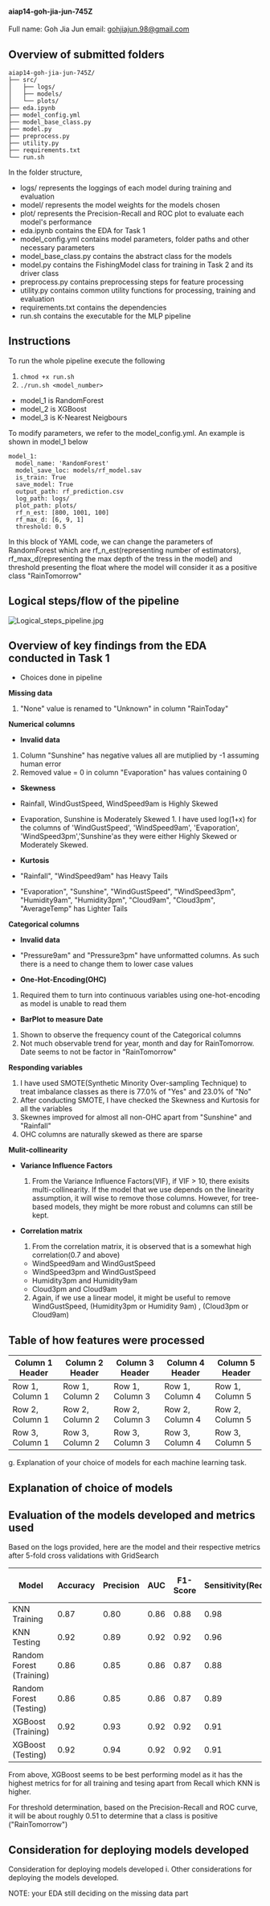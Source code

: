 #### aiap14-goh-jia-jun-745Z
Full name: Goh Jia Jun
email: gohjiajun.98@gmail.com

## Overview of submitted folders
```
aiap14-goh-jia-jun-745Z/
├── src/
│   ├── logs/
│   ├── models/
│   └── plots/
├── eda.ipynb 
├── model_config.yml
├── model_base_class.py
├── model.py
├── preprocess.py
├── utility.py
├── requirements.txt
└── run.sh
```

In the folder structure,
- logs/ represents the loggings of each model during training and evaluation
- model/ represents the model weights for the models chosen
- plot/ represents the Precision-Recall and ROC plot to evaluate each model's performance
- eda.ipynb contains the EDA for Task 1
- model_config.yml contains model parameters, folder paths and other necessary parameters
- model_base_class.py contains the abstract class for the models
- model.py contains the FishingModel class for training in Task 2 and its driver class
- preprocess.py contains preprocessing steps for feature processing
- utility.py contains common utility functions for processing, training and evaluation
- requirements.txt contains the dependencies
- run.sh contains the executable for the MLP pipeline

## Instructions
To run the whole pipeline execute the following 
1. `chmod +x run.sh` 
2. `./run.sh <model_number>`
- model_1 is RandomForest
- model_2 is XGBoost
- model_3 is K-Nearest Neigbours

To modify parameters, we refer to the model_config.yml. An example is shown in model_1 below

```
model_1:
  model_name: 'RandomForest'
  model_save_loc: models/rf_model.sav
  is_train: True
  save_model: True
  output_path: rf_prediction.csv
  log_path: logs/
  plot_path: plots/
  rf_n_est: [800, 1001, 100]
  rf_max_d: [6, 9, 1]
  threshold: 0.5
```
In this block of YAML code, we can change the parameters of RandomForest which are rf_n_est(representing number of estimators), rf_max_d(representing the max depth of the tress in the model) and threshold presenting the float where the model will consider it as a positive class "RainTomorrow"

## Logical steps/flow of the pipeline 
![Logical_steps_pipeline.jpg](attachment:Logical_steps_pipeline.jpg?raw=true "Optional Title")

## Overview of key findings from the EDA conducted in Task 1
- Choices done in pipeline

**Missing data**
 1. "None" value is renamed to "Unknown" in column "RainToday"

**Numerical columns**
   -  <b> Invalid data </b>
   1. Column "Sunshine" has negative values all are mutiplied by -1 assuming human error
   2. Removed value = 0 in column "Evaporation" has values containing 0

   - <b>Skewness</b>
   - Rainfall, WindGustSpeed, WindSpeed9am is Highly Skewed
   - Evaporation, Sunshine is Moderately Skewed
    1. I have used log(1+x) for the columns of 'WindGustSpeed', 'WindSpeed9am', 'Evaporation', 'WindSpeed3pm','Sunshine'as they were either Highly Skewed or Moderately Skewed.

   - <b>Kurtosis</b>
   - "Rainfall", "WindSpeed9am" has Heavy Tails
   - "Evaporation", "Sunshine", "WindGustSpeed", "WindSpeed3pm", "Humidity9am", "Humidity3pm", "Cloud9am", "Cloud3pm", "AverageTemp" has Lighter Tails
      
**Categorical columns** 

   -  <b> Invalid data </b>
   - "Pressure9am" and "Pressure3pm" have unformatted columns. As such there is a need to change them to lower case values


   - <b>One-Hot-Encoding(OHC)</b>
   1. Required them to turn into continuous variables using one-hot-encoding as model is unable to read them

   - <b>BarPlot to measure Date</b>
   1. Shown to observe the frequency count of the Categorical columns
   2. Not much observable trend for year, month and day for RainTomorrow. Date seems to not be factor in "RainTomorrow"

**Responding variables**
   1. I have used SMOTE(Synthetic Minority Over-sampling Technique) to treat imbalance classes as there is 77.0% of "Yes" and 23.0% of "No"
   2. After conducting SMOTE, I have checked the Skewness and Kurtosis for all the variables
   3. Skewnes improved for almost all non-OHC apart from "Sunshine" and "Rainfall"
   4. OHC columns are naturally skewed as there are sparse

**Mulit-collinearity**
   - <b>Variance Influence Factors</b>
      1. From the Variance Influence Factors(VIF), if VIF > 10, there exisits multi-collinearity. If the model that we use depends on the linearity assumption, it will wise to remove those columns. However, for tree-based models, they might be more robust and columns can still be kept.
      
      
   - <b>Correlation matrix</b>
      1. From the correlation matrix, it is observed that is a somewhat high correlation(0.7 and above)
      - WindSpeed9am and WindGustSpeed
      - WindSpeed3pm and WindGustSpeed
      - Humidity3pm and Humidity9am
      - Cloud3pm and Cloud9am
      2. Again, if we use a linear model, it might be useful to remove WindGustSpeed, (Humidity3pm or Humidity 9am) , (Cloud3pm or Cloud9am)

## Table of how features were processed

| Column 1 Header | Column 2 Header | Column 3 Header | Column 4 Header | Column 5 Header |
|-----------------|-----------------|-----------------|-----------------|-----------------|
| Row 1, Column 1 | Row 1, Column 2 | Row 1, Column 3 | Row 1, Column 4 | Row 1, Column 5 |
| Row 2, Column 1 | Row 2, Column 2 | Row 2, Column 3 | Row 2, Column 4 | Row 2, Column 5 |
| Row 3, Column 1 | Row 3, Column 2 | Row 3, Column 3 | Row 3, Column 4 | Row 3, Column 5 |


g. Explanation of your choice of models for each machine learning task.
## Explanation of choice of models

## Evaluation of the models developed and metrics used

Based on the logs provided, here are the model and their respective metrics after 5-fold cross validations with GridSearch


| Model          | Accuracy | Precision | AUC  | F1-Score | Sensitivity(Recall) | Specificity | Best Accuracy Threshold | Best F1 Threshold |
|----------------|----------|-----------|------|----------|---------------------|-------------|-------------------------|-------------------|
| KNN Training   | 0.87     | 0.80      | 0.86 | 0.88     | 0.98                | 0.75        | 0.6989                  | 0.6883            |
| KNN Testing    | 0.92     | 0.89      | 0.92 | 0.92     | 0.96                | 0.88        | 0.6989                  | 0.6883            |
| Random Forest (Training) | 0.86 | 0.85 | 0.86 | 0.87 | 0.88 | 0.84 | 0.4825 | 0.4825 |
| Random Forest (Testing) | 0.86 | 0.85 | 0.86 | 0.87 | 0.89 | 0.84 | 0.4825 | 0.4825 |
| XGBoost (Training) | 0.92 | 0.93 | 0.92 | 0.92 | 0.91 | 0.93 | 0.5122 | 0.5122 |
| XGBoost (Testing) | 0.92 | 0.94 | 0.92 | 0.92 | 0.91 | 0.94 | 0.5122 | 0.5122 |

From above, XGBoost seems to be best performing model as it has the highest metrics for for all training and tesing apart from Recall which KNN is higher.

For threshold determination, based on the Precision-Recall and ROC curve, it will be about roughly 0.51 to determine that a class is positive ("RainTomorrow")

## Consideration for deploying models developed


Consideration for deploying models developed
i. Other considerations for deploying the models developed.

NOTE: your EDA still deciding on the missing data part








